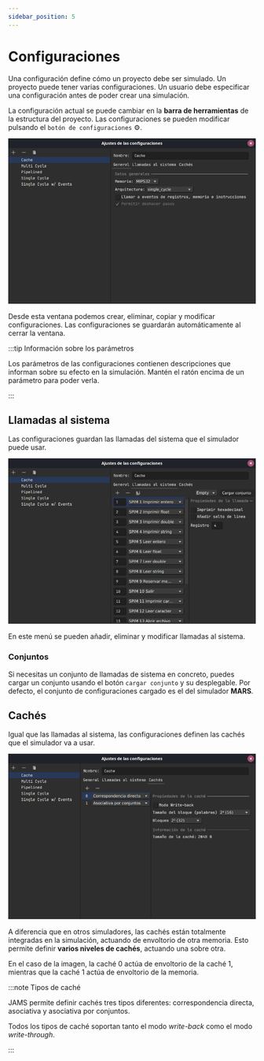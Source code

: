 ```yaml
---
sidebar_position: 5
---
```


# Configuraciones

Una configuración define cómo un proyecto debe ser simulado. Un proyecto puede tener varias configuraciones. Un usuario
debe especificar una configuración antes de poder crear una simulación.

La configuración actual se puede cambiar en la **barra de herramientas** de la estructura del proyecto. Las
configuraciones se pueden modificar pulsando el `botón de configuraciones` ⚙.

![Configurations' menu](/img/docs/getting-started/configurations-es.png)

Desde esta ventana podemos crear, eliminar, copiar y modificar configuraciones. Las configuraciones se guardarán
automáticamente al cerrar la ventana.

:::tip Información sobre los parámetros

Los parámetros de las configuraciones contienen descripciones que informan sobre su efecto en la simulación. Mantén el
ratón encima de un parámetro para poder verla.

:::

## Llamadas al sistema

Las configuraciones guardan las llamadas del sistema que el simulador puede usar.

![Configuration's syscalls](/img/docs/getting-started/syscalls-es.png)

En este menú se pueden añadir, eliminar y modificar llamadas al sistema.

### Conjuntos

Si necesitas un conjunto de llamadas de sistema en concreto, puedes cargar un conjunto usando el botón `cargar conjunto`
y su desplegable. Por defecto, el conjunto de configuraciones cargado es el del simulador **MARS**.

## Cachés

Igual que las llamadas al sistema, las configuraciones definen las cachés que el simulador va a usar.

![Configuration's caches](/img/docs/getting-started/caches-es.png)

A diferencia que en otros simuladores, las cachés están totalmente integradas en la simulación, actuando de envoltorio
de otra memoria. Esto permite definir **varios niveles de cachés**, actuando una sobre otra.

En el caso de la imagen, la caché 0 actúa de envoltorio de la caché 1, mientras que la caché 1 actúa de envoltorio de la
memoria.

:::note Tipos de caché

JAMS permite definir cachés tres tipos diferentes: correspondencia directa, asociativa y asociativa por conjuntos.

Todos los tipos de caché soportan tanto el modo *write-back* como el modo *write-through*.

:::